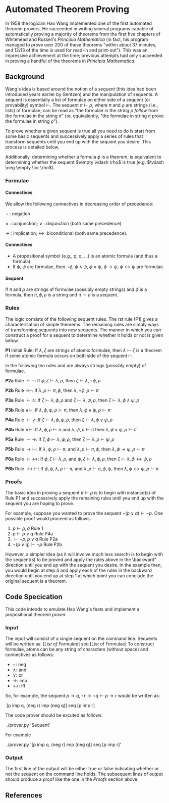 # Automated Theorem Proving

In 1958 the logician Hao Wang implemented one of the first automated theorem provers. He succeeded in writing several programs capable of automatically proving a majority of theorems from the first five chapters of Whitehead and Russell's *Principia Mathematica* (in fact, his program managed to prove over 200 of these theorems "within about 37 minutes, and 12/13 of the time is used for read-in and print-out"). This  was an impressive achievement at the time; previous attempts had only succeeded in proving a handful of the theorems in *Principia Mathematica*.

## Background

Wang's idea is based around the notion of a *sequent* (this idea had been introduced years earlier by Gentzen) and the manipulation of sequents. A sequent is essentially a list of formulae on either side of a sequent (or provability) symbol $\vdash$. The sequent $\pi \vdash \rho$, where $\pi$ and $\rho$ are strings (i.e., lists) of formulae, can be read as "the formulae in the string $\rho$ *follow* from the formulae in the string $\pi$" (or, equivalently, "the formulae in string $\pi$ prove the formulae in string $\rho$").

To prove whether a given sequent is true all you need to do is start from some basic sequents and successively apply a series of rules that transform sequents until you end up with the sequent you desire. This process is detailed below.

Additionally, determining whether a formula $\phi$ is a theorem, is equivalent to determining whether the sequent $\empty \vdash \rho$ is true (e.g. $\vdash \neg \empty \lor \rho$).

### Formulae

#### Connectives

We allow the following connectives in decreasing order of precedence:

$\neg$ : negation

$\land$ : conjunction; $\lor$ : disjunction (both same precedence)

$\rightarrow$ : implication; $\leftrightarrow$ :biconditional (both same precedence).

#### Connectives

- A propositional symbol (e.g., p, q, ...) is an atomic formula (and thus a formula).
- If $\phi$, $\psi$ are formulae, then $\neg \phi$, $\phi \land \psi$, $\phi \lor \psi$, $\phi \rightarrow \psi$, $\phi \leftrightarrow \psi$  are formulae.

#### Sequent

If $\pi$ and $\rho$ are strings of formulae (possibly empty strings) and $\phi$ is a formula, then $\pi, \phi, \rho$ is a string and $\pi \vdash \rho$ is a sequent.

### Rules

The logic consists of the following sequent rules. The rst rule (P1) gives a characterisation of simple theorems. The remaining rules are simply ways of transforming sequents into new sequents. The manner in which you can construct a proof for a sequent to determine whether it holds or not is given below.

**P1** Initial Rule: If $\lambda, \zeta$ are strings of atomic formulae, then $\lambda \vdash \zeta$ is a theorem if some atomic formula occurs on both side of the sequent $\vdash$.

In the following ten rules  and  are always strings (possibly empty) of formulae.

**P2a** Rule $\vdash \neg$: If $\phi, \zeta \vdash \lambda, \rho$, then $\zeta \vdash \lambda, \neg \phi, \rho$

**P2b** Rule $\neg \vdash$: If $\lambda, \rho \vdash \pi, \phi$, then $\lambda, \neg \phi, \rho \vdash \pi$

**P3a** Rule $\vdash \land$: If $\zeta \vdash \lambda, \phi, \rho$ and $\zeta \vdash \lambda, \psi, \rho$, then $\zeta \vdash \lambda, \phi \land \psi, \rho$

**P3b** Rule $\land \vdash$: If $\lambda, \phi, \psi, \rho \vdash \pi$, then $\lambda, \phi \land \psi, \rho \vdash \pi$

**P4a** Rule $\vdash \lor$: If $\zeta \vdash \lambda, \phi, \psi, \rho$, then $\zeta \vdash \lambda, \phi \lor \psi, \rho$

**P4b** Rule $\lor \vdash$: If $\lambda, \phi, \rho \vdash \pi$ and $\lambda, \psi, \rho \vdash \pi$ then $\lambda, \phi \lor \psi, \rho \vdash \pi$

**P5a** Rule $\vdash \rightarrow$: If $\zeta, \phi \vdash \lambda, \psi, \rho$, then $\zeta \vdash \lambda, \rho \vdash \psi, \rho$

**P5b** Rule $\rightarrow \vdash$: If $\lambda, \psi,\rho \vdash \pi$, and $\lambda, \rho \vdash \pi, \phi$, then $\lambda, \phi \rightarrow \psi, \rho \vdash \pi$

**P6a** Rule $\vdash \leftrightarrow$: If $\phi, \zeta \vdash \lambda, \rho$, and $\psi, \zeta \vdash \lambda, \phi, \rho$, then $\zeta \vdash \lambda, \phi \leftrightarrow \psi, \rho$

**P6b** Rule $\leftrightarrow \vdash$: If $\phi, \psi, \lambda, \rho \vdash \pi$, and $\lambda, \rho \vdash \pi, \phi, \psi$, then $\lambda, \phi \leftrightarrow \psi, \rho \vdash \pi$

### Proofs

The basic idea in proving a sequent $\pi \vdash \rho$ is to begin with instance(s) of Rule P1 and successively apply the remaining rules until you end up with the sequent you are hoping to prove.

For example, suppose you wanted to prove the sequent $\neg(p \lor q) \vdash \neg p$. One possible proof would proceed as follows.

1. $p \vdash p, q$						Rule 1
2. $p \vdash p \lor q$					Rule P4a
3. $\vdash \neg p, p \lor q$					Rule P2a
4. $\neg (p \lor q) \vdash \neg p$				Rule P2b

However, a simpler idea (as it will involve much less search) is to begin with the sequent(s) to be proved and apply the rules above in the \backward" direction until you end up with the sequent you desire. In the example then, you would begin at step 4 and apply each of the rules in the backward direction until you end up at step 1 at which point you can conclude the original sequent is a theorem.

## Code Specication

This code intends to emulate Hao Wang's feats and implement a propositional theorem prover.

### Input

The input will consist of a single sequent on the command line. Sequents will be written as: [*List of Formulae*] seq [List of Formulae] To construct formulae, atoms can be any string of characters (without space) and connectives as follows:

- $\neg$: neg
- $\land$: and
- $\lor$: or
- $\rightarrow$: imp
- $\leftrightarrow$: iff

So, for example, the sequent $p \rightarrow q, \neg r \rightarrow \neg q \vdash p \rightarrow r$ would be written as:

​	[p imp q, (neg r) imp (neg q)] seq [p imp r]

The code prover should be excuted as follows: 

​	./prover.py 'Sequent'

For example 

​	./prover.py '[p imp q, (neg r) imp (neg q)] seq [p imp r]'

### Output

The first line of the output will be either true or false indicating whether or not the sequent on the command line holds. The subsequent lines of output should produce a proof like the one in the *Proofs* section above.

## References

[1]: https://ieeexplore.ieee.org/abstract/document/5392526	"Hao Wang, Toward Mechanical Mathematics, IBM Journal for Research and Development, volume 4, 1960 (Reprinted in: Hao Wang, &quot;Logic, Computers, and Sets&quot;, Sciene Press, Peking, 1962. Hao Wang, &quot;A Survey of Mathematical Logic&quot;, North Holland Publishing Company, 1964. Hao Wang, &quot;Logic, Computers, and Sets&quot;, Chelsea Publishing Company, New York, 1970.)"
[2]: https://plato.stanford.edu/entries/principia-mathematica/	"Alfred North Whitehead and Bertrand Russell, Principia Mathematica, 2nd Edition, Cambridge"

